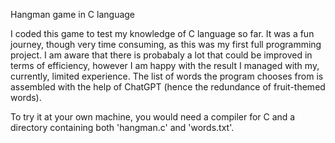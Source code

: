 
Hangman game in C language

I coded this game to test my knowledge of C language so far. It was a fun journey, though very time consuming, as this was my first
full programming project. I am aware that there is probabaly a lot that could be improved in terms of efficiency, however I am happy with the 
result I managed with my, currently, limited experience.
The list of words the program chooses from is assembled with the help of ChatGPT (hence the redundance of fruit-themed words).

To try it at your own machine, you would need a compiler for C and a directory containing both 'hangman.c' and 'words.txt'.
